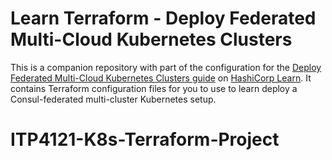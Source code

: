 # Learn Terraform - Deploy Federated Multi-Cloud Kubernetes Clusters

This is a companion repository with part of the configuration for the [Deploy
Federated Multi-Cloud Kubernetes Clusters
guide](https://learn.hashicorp.com/tutorials/terraform/multicloud-kubernetes)
on [HashiCorp Learn](https://learn.hashicorp.com/). It contains Terraform
configuration files for you to use to learn deploy a Consul-federated
multi-cluster Kubernetes setup.
# ITP4121-K8s-Terraform-Project
